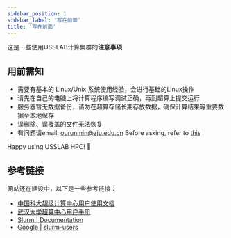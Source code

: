 ```yaml
---
sidebar_position: 1
sidebar_label: '写在前面'
title: '写在前面'
---
```


这是一些使用USSLAB计算集群的**注意事项**

## 用前需知

- 需要有基本的 Linux/Unix 系统使用经验，会进行基础的Linux操作
- 请先在自己的电脑上将计算程序编写调试正确，再到超算上提交运行
- 服务器暂无数据备份，请勿在超算存储长期存放数据，确保计算结果等重要数据至本地保存
- 误删除、误覆盖的文件无法恢复
- 有问题请email: ourunmin@zju.edu.cn Before asking, refer to [this](https://github.com/selfteaching/How-To-Ask-Questions-The-Smart-Way/blob/master/How-To-Ask-Questions-The-Smart-Way.md)

Happy using USSLAB HPC! 🥳

## 参考链接

网站还在建设中，以下是一些参考链接：
- [中国科大超级计算中心用户使用文档](https://scc.ustc.edu.cn/zlsc/user_doc/html/index.html)
- [武汉大学超算中心用户手册](https://docs.hpc.whu.edu.cn/)
- [Slurm | Documentation](https://slurm.schedmd.com/documentation.html)
- [Google | slurm-users](https://groups.google.com/g/slurm-users)
